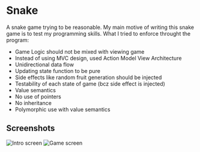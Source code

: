 # Snake

A snake game trying to be reasonable. My main motive of writing this snake game is to test my programming skills.
What I tried to enforce throught the program:

-   Game Logic should not be mixed with viewing game
-   Instead of using MVC design, used Action Model View Architecture
-   Unidirectional data flow
-   Updating state function to be pure
-   Side effects like random fruit generation should be injected
-   Testability of each state of game (bcz side effect is injected)
-   Value semantics
-   No use of pointers
-   No inheritance
-   Polymorphic use with value semantics

## Screenshots

![Intro screen](https://user-images.githubusercontent.com/26287448/157916040-fb58ae13-f1e8-4469-a72d-d31985309f73.png)
![Game screen](https://user-images.githubusercontent.com/26287448/157916059-9884628a-f2f2-42d9-a79f-ef0500c68700.png)
